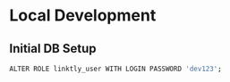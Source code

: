 # Local Development

## Initial DB Setup

```sh
ALTER ROLE linktly_user WITH LOGIN PASSWORD 'dev123';
```
